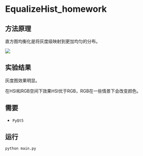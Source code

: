 # EqualizeHist_homework

## 方法原理

直方图均衡化是将灰度级映射到更加均匀的分布。

<img src="https://latex.codecogs.com/svg.latex?s_k=T(r_k)=\sum^k_{j=0}p_r(r_j)=\sum^k_{j=0}\frac{n_j}{n}">

## 实验结果

灰度图效果明显。

在HSI和RGB空间下效果HSI优于RGB，RGB在一些情景下会改变颜色。

## 需要
- `PyQt5`

## 运行

`python main.py`
